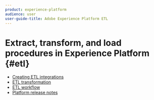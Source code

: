```yaml
---
product: experience-platform
audience: user
user-guide-title: Adobe Experience Platform ETL
---
```


# Extract, transform, and load procedures in Experience Platform {#etl}

- [Creating ETL integrations](home.md)
- [ETL transformation](transformations.md)
- [ETL workflow](workflow.md)
- [Platform release notes](../release-notes/latest/latest.md)